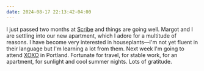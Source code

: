 ```yaml
---
date: 2024-08-17 22:13:42-04:00
---
```


I just passed two months at [Scribe](https://scribehow.com/) and things are going well. Margot and I are settling into our new apartment, which I adore for a multitude of reasons. I have become very interested in houseplants—I'm not yet fluent in their language but I'm learning a lot from them. Next week I'm going to attend [XOXO](https://xoxofest.com/) in Portland. Fortunate for travel, for stable work, for an apartment, for sunlight and cool summer nights. Lots of gratitude.
